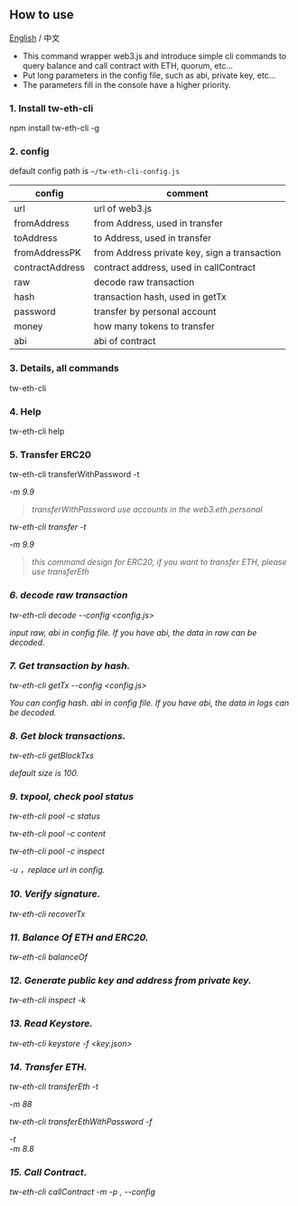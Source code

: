 ## How to use

[English](./README.en.md) / 中文

- This command wrapper web3.js and introduce simple cli commands to query balance and call contract with ETH, quorum, etc...
- Put long parameters in the config file, such as abi, private key, etc...
- The parameters fill in the console have a higher priority. 

### 1. Install tw-eth-cli

npm install tw-eth-cli -g

### 2. config

default config path is `~/tw-eth-cli-config.js`

| config | comment |
| --- | --- |
| url | url of web3.js |
| fromAddress | from Address, used in transfer |
| toAddress | to Address, used in transfer |
| fromAddressPK | from Address private key, sign a transaction |
| contractAddress |contract address, used in callContract |
| raw | decode raw transaction |
| hash | transaction hash, used in getTx | 
| password | transfer by personal account | 
| money | how many tokens to transfer  |
| abi | abi of contract |
 
 ### 3. Details, all commands
 
 tw-eth-cli
 
 ### 4. Help
 
 tw-eth-cli help <commmand> 
 
### 5. Transfer ERC20

tw-eth-cli transferWithPassword -t <address> -m 9.9 

>transferWithPassword use accounts in the web3.eth.personal 

tw-eth-cli transfer -t <address> -m 9.9 

> this command design for ERC20, if you want to transfer ETH, please use transferEth

### 6. decode raw transaction

tw-eth-cli decode --config <config.js>

input raw, abi in config file. If you have abi, the data in raw can be decoded. 

### 7. Get transaction by hash.

tw-eth-cli getTx --config <config.js>

You can config hash. abi in config file. If you have abi, the data in logs can be decoded. 

### 8. Get block transactions.

tw-eth-cli getBlockTxs

default size is 100.

### 9. txpool, check pool status

tw-eth-cli pool -c status 
 
tw-eth-cli pool -c content 
 
tw-eth-cli pool -c inspect 

-u <remote url>，replace url in config.

### 10. Verify signature.

tw-eth-cli recoverTx 

### 11. Balance Of ETH and ERC20.

tw-eth-cli balanceOf 

### 12. Generate public key and address from private key.

tw-eth-cli inspect -k <privateKey> 

### 13. Read Keystore.

tw-eth-cli keystore -f <key.json>
 
### 14. Transfer ETH.
 
tw-eth-cli transferEth -t <address> -m 88 

tw-eth-cli transferEthWithPassword -f <address> -t <address> -m 8.8

### 15. Call Contract.

tw-eth-cli callContract -m <method name> -p <parameter1>,<parameter2> --config <config file path>


